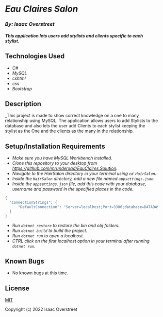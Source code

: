 # _Eau Claires Salon_

### _By: Isaac Overstreet_

#### _This application lets users add stylists and clients specific to each stylist._

## Technologies Used

* _C#_
* _MySQL_
* _cshtml_
* _css_
* _Bootstrap_

## Description

_This project is made to show correct knowledge on a one to many relationship using MySQL. The application allows users to add Stylists to the database and also lets the user add Clients to each stylist keeping the stylist as the One and the clients as the many in the relationship.

## Setup/Installation Requirements

* _Make sure you have MySQL Workbench installed._
* _Clone this repository to your desktop from https://github.com/mrunderoad/EauClaires.Solution._
* _Navigate to the HairSalon directory in your terminal using `cd HairSalon`._
* _Inside the `HairSalon` directory, add a new file named `appsettings.json`._
* _Inside the `appsettings.json` file, add this code with your database, username and password in the specified places in the code._ 
```c#
{
  "ConnectionStrings": {
      "DefaultConnection": "Server=localhost;Port=3306;database=DATABASE HERE;uid=USERNAME;pwd=PASSWORD;"
  }
}
```
* _Run `dotnet restore` to restore the bin and obj folders._
* _Run `dotnet build` to build the project._
* _Run `dotnet run` to open a localhost._
* _CTRL click on the first localhost option in your terminal after running `dotnet run`._

## Known Bugs

* No known bugs at this time.

## License

[MIT](https://opensource.org/licenses/MIT)

Copyright (c) 2022  Isaac Overstreet